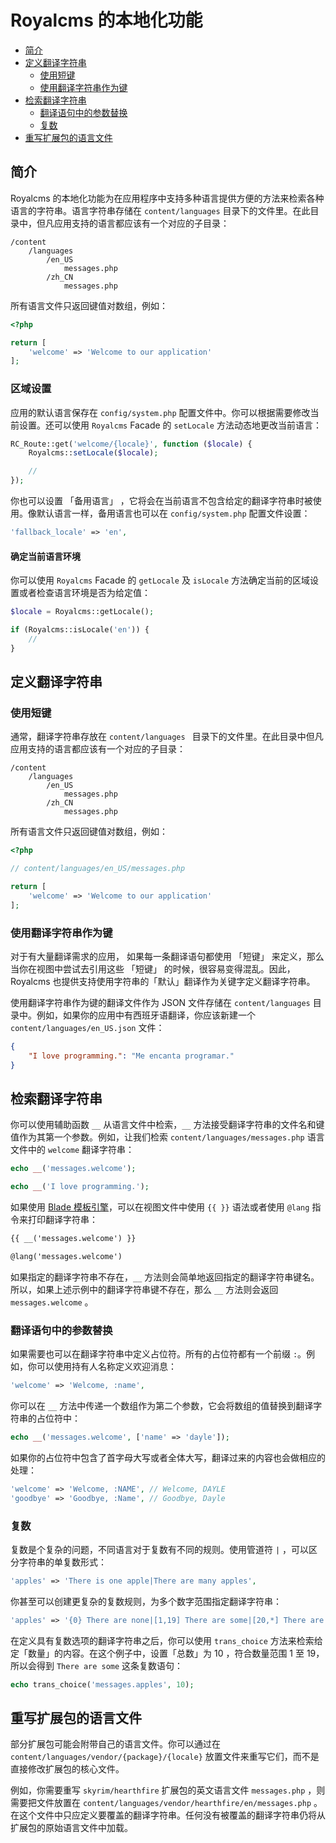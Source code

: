 # Royalcms 的本地化功能

- [简介](#introduction)
- [定义翻译字符串](#defining-translation-strings)
    - [使用短键](#using-short-keys)
    - [使用翻译字符串作为键](#using-translation-strings-as-keys)
- [检索翻译字符串](#retrieving-translation-strings)
    - [翻译语句中的参数替换](#replacing-parameters-in-translation-strings)
    - [复数](#pluralization)
- [重写扩展包的语言文件](#overriding-package-language-files)

<a name="introduction"></a>
## 简介

Royalcms 的本地化功能为在应用程序中支持多种语言提供方便的方法来检索各种语言的字符串。语言字符串存储在 `content/languages` 目录下的文件里。在此目录中，但凡应用支持的语言都应该有一个对应的子目录：

```text
/content
    /languages
        /en_US
            messages.php
        /zh_CN
            messages.php
```

所有语言文件只返回键值对数组，例如：

```php
<?php

return [
    'welcome' => 'Welcome to our application'
];
```

### 区域设置

应用的默认语言保存在 `config/system.php` 配置文件中。你可以根据需要修改当前设置。还可以使用 `Royalcms` Facade 的 `setLocale` 方法动态地更改当前语言：

```php
RC_Route::get('welcome/{locale}', function ($locale) {
    Royalcms::setLocale($locale);

    //
});
```

你也可以设置 「备用语言」 ，它将会在当前语言不包含给定的翻译字符串时被使用。像默认语言一样，备用语言也可以在 `config/system.php` 配置文件设置：

```php
'fallback_locale' => 'en',
```

#### 确定当前语言环境

你可以使用 `Royalcms` Facade 的 `getLocale` 及 `isLocale` 方法确定当前的区域设置或者检查语言环境是否为给定值：

```php
$locale = Royalcms::getLocale();

if (Royalcms::isLocale('en')) {
    //
}
```

<a name="defining-translation-strings"></a>
## 定义翻译字符串

<a name="using-short-keys"></a>
### 使用短键

通常，翻译字符串存放在 `content/languages ` 目录下的文件里。在此目录中但凡应用支持的语言都应该有一个对应的子目录：

```text
/content
    /languages
        /en_US
            messages.php
        /zh_CN
            messages.php
```

所有语言文件只返回键值对数组，例如：

```php
<?php

// content/languages/en_US/messages.php

return [
    'welcome' => 'Welcome to our application'
];
```

<a name="using-translation-strings-as-keys"></a>
### 使用翻译字符串作为键

对于有大量翻译需求的应用， 如果每一条翻译语句都使用 「短键」 来定义，那么当你在视图中尝试去引用这些 「短键」 的时候，很容易变得混乱。因此，Royalcms 也提供支持使用字符串的「默认」翻译作为关键字定义翻译字符串。

使用翻译字符串作为键的翻译文件作为 JSON 文件存储在 `content/languages` 目录中。例如，如果你的应用中有西班牙语翻译，你应该新建一个 `content/languages/en_US.json` 文件：

```json
{
    "I love programming.": "Me encanta programar."
}
```

<a name="retrieving-translation-strings"></a>
## 检索翻译字符串

你可以使用辅助函数 `__` 从语言文件中检索，`__` 方法接受翻译字符串的文件名和键值作为其第一个参数。例如，让我们检索 `content/languages/messages.php` 语言文件中的 `welcome` 翻译字符串：

```php
echo __('messages.welcome');

echo __('I love programming.');
```

如果使用 [Blade 模板引擎](/docs/blade)，可以在视图文件中使用 `{{ }}` 语法或者使用 `@lang` 指令来打印翻译字符串：

```html
{{ __('messages.welcome') }}

@lang('messages.welcome')
```

如果指定的翻译字符串不存在，`__` 方法则会简单地返回指定的翻译字符串键名。所以，如果上述示例中的翻译字符串键不存在，那么 `__` 方法则会返回 `messages.welcome` 。

<a name="replacing-parameters-in-translation-strings"></a>
### 翻译语句中的参数替换

如果需要也可以在翻译字符串中定义占位符。所有的占位符都有一个前缀 `:`。例如，你可以使用持有人名称定义欢迎消息：

```php
'welcome' => 'Welcome, :name',
```

你可以在 `__` 方法中传递一个数组作为第二个参数，它会将数组的值替换到翻译字符串的占位符中：

```php
echo __('messages.welcome', ['name' => 'dayle']);
```

如果你的占位符中包含了首字母大写或者全体大写，翻译过来的内容也会做相应的处理：

```php
'welcome' => 'Welcome, :NAME', // Welcome, DAYLE
'goodbye' => 'Goodbye, :Name', // Goodbye, Dayle
```

<a name="pluralization"></a>
### 复数

复数是个复杂的问题，不同语言对于复数有不同的规则。使用管道符 `|` ，可以区分字符串的单复数形式：

```php
'apples' => 'There is one apple|There are many apples',
```

你甚至可以创建更复杂的复数规则，为多个数字范围指定翻译字符串：

```php
'apples' => '{0} There are none|[1,19] There are some|[20,*] There are many',
```

在定义具有复数选项的翻译字符串之后，你可以使用 `trans_choice` 方法来检索给定「数量」的内容。在这个例子中，设置「总数」为 10 ，符合数量范围 1 至 19，所以会得到 `There are some` 这条复数语句：

```php
echo trans_choice('messages.apples', 10);
```

<a name="overriding-package-language-files"></a>
## 重写扩展包的语言文件

部分扩展包可能会附带自己的语言文件。你可以通过在 `content/languages/vendor/{package}/{locale}` 放置文件来重写它们，而不是直接修改扩展包的核心文件。

例如，你需要重写 `skyrim/hearthfire` 扩展包的英文语言文件 `messages.php` ，则需要把文件放置在 `content/languages/vendor/hearthfire/en/messages.php` 。在这个文件中只应定义要覆盖的翻译字符串。任何没有被覆盖的翻译字符串仍将从扩展包的原始语言文件中加载。
